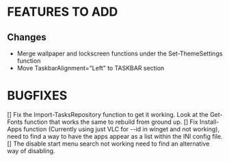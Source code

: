 # FEATURES TO ADD

## Changes
- Merge wallpaper and lockscreen functions under the Set-ThemeSettings function
- Move TaskbarAlignment="Left" to TASKBAR section


# BUGFIXES
[] Fix the Import-TasksRepository function to get it working. Look at the Get-Fonts function that works the same to rebuild from ground up.
[] Fix Install-Apps function (Currently using just VLC for --id in winget and not working), need to find a way to have the apps appear as a list within the INI config file.
[] The disable start menu search not working need to find an alternative way of disabling.

